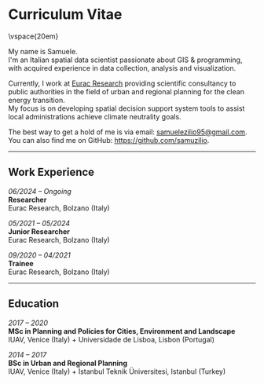 # Curriculum Vitae

\vspace{20em}

My name is Samuele.  
I'm an Italian spatial data scientist passionate about GIS & programming, with acquired experience in data collection, analysis and visualization.  

Currently, I work at <u>[Eurac Research](https://www.eurac.edu/en/people/samuele-zilio)</u> providing scientific consultancy to public authorities in the field of urban and regional planning for the clean energy transition.  
My focus is on developing spatial decision support system tools to assist local administrations achieve climate neutrality goals.  

The best way to get a hold of me is via email: <u>samuelezilio95@gmail.com</u>.  
You can also find me on GitHub: <u>https://github.com/samuzilio</u>.

---

## Work Experience

*06/2024 – Ongoing*  
**Researcher**  
Eurac Research, Bolzano (Italy)  

*05/2021 – 05/2024*  
**Junior Researcher**  
Eurac Research, Bolzano (Italy)  

*09/2020 – 04/2021*  
**Trainee**  
Eurac Research, Bolzano (Italy)  

---

## Education

*2017 – 2020*  
**MSc in Planning and Policies for Cities, Environment and Landscape**  
IUAV, Venice (Italy) + Universidade de Lisboa, Lisbon (Portugal)  

*2014 – 2017*  
**BSc in Urban and Regional Planning**  
IUAV, Venice (Italy) + İstanbul Teknik Üniversitesi, Istanbul (Turkey)
